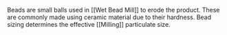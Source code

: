 Beads are small balls used in [[Wet Bead Mill]] to erode the product. These are commonly made using ceramic material due to their hardness. 
Bead sizing determines the effective [[Milling]] particulate size.
